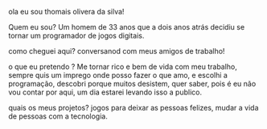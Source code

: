 ola eu sou thomais olivera da silva!

Quem eu sou?
Um homem de 33 anos que a dois anos atrás decidiu se tornar um programador de jogos digitais.

como cheguei aqui?
conversanod com meus amigos de trabalho!

o que eu pretendo ?
Me tornar rico e bem de vida com meu trabalho, sempre quis um imprego onde posso fazer o que amo, e escolhi a programação, descobri porque muitos desistem, quer saber, pois é eu não vou contar por aqui, um dia estarei levando isso a publico.

quais os meus projetos?
jogos para deixar as pessoas felizes, mudar a vida de pessoas com  a tecnologia.